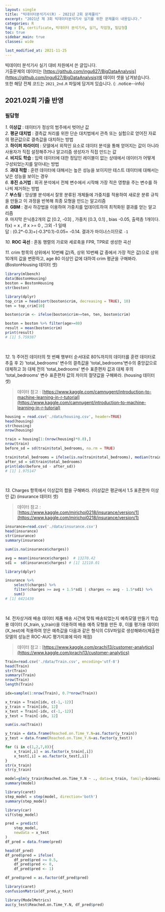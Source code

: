 ```yaml
---
layout: single
title: "빅데이터분석기사(R) - 2021년 2회 문제풀이"
excerpt: "2021년 제 3회 빅데이터분석기사 실기를 위한 문제풀이 내용입니다."
categories: R
tag : [R, certificate, 빅데이터 분석기사, 실기, 작업형, 필답형]
toc: true
sidebar_main: true
classes: wide

last_modified_at: 2021-11-25
---
```


빅데이터 분석기사 실기 대비 차원에서 쓴 글입니다. <br> 기출문제의 데이터는 [https://github.com/ingu627/BigDataAnalysis](https://github.com/ingu627/BigDataAnalysis)에 데이터 셋을 남겨놨습니다.<br> 또한 해당 전체 코드는 `2021_2nd.R` 파일에 담겨져 있습니다.
{: .notice--info}

## 2021.02회 기출 반영

### 필답형 

*1.* **이상값** : 데이터가 정상의 범주에서 벗어난 값 <br/>
*2.* **평균 대치법** : 결측값 처리를 위한 단순 대치법에서 관측 또는 실험으로 얻어진 자료의 평균값으로 결측값을 대치하는 방법  <br/>
*3.* **하이퍼 파라미터** : 모델에서 외적인 요소로 데이터 분석을 통해 얻어지는 값이 아니라 사용자가 직접 설정해주거나 알고리즘 생성자가 직접 만드는 값 <br/>
*4.* **비지도 학습** : 입력 데이터에 대한 정답인 레이블이 없는 상태에서 데이터가 어떻게 구성되었는지를 알아내는 방법 <br/>
*5.* **과대 적합** : 훈련 데이터에 대해서는 높은 성능을 보이지만 테스트 데이터에 대해서는 낮은 성능을 보이는 경우 <br/>
*6.* **후진 소거법** : 회귀 분석에서 전체 변수에서 시작해 가장 적은 영향을 주는 변수를 하나씩 제거하는 방법 <br/>
*7.* **부스팅** : 앙상블 분석에서 잘못 분류된 개체들에 가중치를 적용하여 새로운 분류 규칙을 만들고 이 과정을 반복해 최종 모형을 만드는 알고리즘 <br/>
*8.* **GBM** : 경사 하강법을 이용하여 가중치를 업데이트하여 최적화된 결과를 얻는 알고리즘 <br/>
*9.* 마지막 은닉층2개의 값 [0.2, -03] ,  가중치 [0.3, 0.1] , bias -0.05, 출력층 1개이다. f(x) = x , if x >= 0 , 그외 -1 일때  <br> 답 : (0.2\*-0.3)+(-0.3\*0.1)-0.05= -0.14. 결과가 마이너스이므로 `-1` <br/>

*10.* **ROC 곡선** : 혼동 행렬의 가로와 세로축을 FPR, TPR로 생성한 곡선 <br/>

*11.* crim 항목의 상위에서 10번째 값(즉, 상위 10번째 값 중에서 가장 적은 값)으로 상위 10개의 값을 변환하고, age 80 이상인 값에 대하여 crim 평균을 구해봐라. (BostonHousing 데이터 셋) <br/>

```R
library(mlbench)
data(BostonHousing)
boston = BostonHousing
str(boston)

library(dplyr)
top_crim = head(sort(boston$crim, decreasing = TRUE), 10)
ten = top_crim[10]

boston$crim <- ifelse(boston$crim>=ten, ten, boston$crim)

boston = boston %>% filter(age>=80)
result = mean(boston$crim)
print(result)
# [1] 5.759387
```

<br/>

*12.* 1) 주어진 데이터의 첫 번째 행부터 순서대로 80%까지의 데이터를 훈련 데이터로 추출 후 2) 'total_bedrooms' 변수의 결측값을 'total_bedrooms'변수의 중앙값으로 대체하고 3) 대체 전의 'total_bedrooms' 변수 표준편차 값과 대체 후의 'total_bedrooms' 변수 표준편차 값의 차이의 절댓값을 구해봐라. (housing 데이터 셋)

> 데이터 참고 : [https://www.kaggle.com/camnugent/introduction-to-machine-learning-in-r-tutorial](https://www.kaggle.com/camnugent/introduction-to-machine-learning-in-r-tutorial)

```R
housing = read.csv('./data/housing.csv', header=TRUE)
head(housing)
str(housing)
nrow(housing)

train = housing[1:(nrow(housing)*0.8),]
nrow(train)
before_sd = sd(train$total_bedrooms, na.rm = TRUE)

train$total_bedrooms = ifelse(is.na(train$total_bedrooms), median(train$total_bedrooms, na.rm = TRUE), train$total_bedrooms) 
after_sd = sd(train$total_bedrooms)
print(abs(before_sd - after_sd))
# [1] 1.975147
```

<br/>

*13.* Charges 항목에서 이상값의 합을 구해봐라. (이상값은 평균에서 1.5 표준편차 이상인 값) (insurance 데이터 셋)

> 데이터 참고 : [https://www.kaggle.com/mirichoi0218/insurance/version/1](https://www.kaggle.com/mirichoi0218/insurance/version/1)

```R
insurance=read.csv('./data/insurance.csv')
head(insurance)
str(insurance)
summary(insurance)

sum(is.na(insurance$charges))

avg = mean(insurance$charges)  # 13270.42
sd1 =  sd(insurance$charges) # [1] 12110.01

library(dplyr)

insurance %>% 
    select(charges) %>% 
    filter(charges >= avg + 1.5*sd1 | charges <= avg - 1.5*sd1) %>% 
    sum()
# [1] 6421430
```

<br/>

*14.* 전자상거래 배송 데이터
제품 배송 시간에 맞춰 배송되었는지 예측모델 만들기
학습용 데이터 (X_train, y_train)을 이용하여 배송 예측 모형을 만든 후, 이를 평가용 데이터(X_test)에 적용하여 얻은 예측값을 다음과 같은 형식의 CSV파일로 생성해봐라(제출한 모델의 성능은 ROC-AUC 평가지표에 따라 채점)

> 데이터 참고 : [https://www.kaggle.com/prachi13/customer-analytics](https://www.kaggle.com/prachi13/customer-analytics)


```R
Train=read.csv('./data/Train.csv', encoding='utf-8')
head(Train)
str(Train)
summary(Train)
nrow(Train)
length(Train)

idx=sample(1:nrow(Train), 0.7*nrow(Train))

x_train = Train[idx, c(-1,-12)]
y_train = Train[idx, 12] 
x_test = Train[-idx, c(-1,-12)]
y_test = Train[-idx, 12]

sum(is.na(Train))

y_train = data.frame(Reached.on.Time_Y.N=as.factor(y_train))
y_test = data.frame(Reached.on.Time_Y.N=as.factor(y_test))

for (i in c(1,2,7,8)){
    x_train[,i] = as.factor(x_train[,i])
    x_test[,i] = as.factor(x_test[,i])
}
str(x_train)
str(y_train)

model=glm(y_train$Reached.on.Time_Y.N ~ ., data=x_train, family=binomial)
summary(model)

library(caret)
step_model = step(model, direction='both')
summary(step_model)

library(car)
vif(step_model)

pred = predict(
    step_model,
    newdata = x_test
)
df_pred = data.frame(pred)

head(df_pred)
df_pred$pred = ifelse(
    df_pred$pred >= 0.5,
    df_pred$pred <- 0,
    df_pred$pred <- 1)

df_pred$pred = as.factor(df_pred$pred)

library(caret)
confusionMatrix(df_pred,y_test)

library(ModelMetrics)
auc(y_test$Reached.on.Time_Y.N, df_pred$pred)
```
